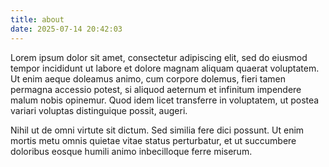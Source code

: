 ```yaml
---
title: about
date: 2025-07-14 20:42:03
---
```


Lorem ipsum dolor sit amet, consectetur adipiscing elit, sed do eiusmod tempor incididunt ut labore et dolore magnam aliquam quaerat voluptatem. Ut enim aeque doleamus animo, cum corpore dolemus, fieri tamen permagna accessio potest, si aliquod aeternum et infinitum impendere malum nobis opinemur. Quod idem licet transferre in voluptatem, ut postea variari voluptas distinguique possit, augeri.

Nihil ut de omni virtute sit dictum. Sed similia fere dici possunt. Ut enim mortis metu omnis quietae vitae status perturbatur, et ut succumbere doloribus eosque humili animo inbecilloque ferre miserum.
